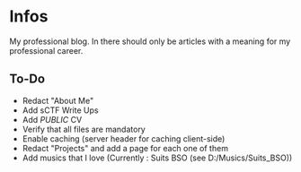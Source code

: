 # Infos

My professional blog. In there should only be articles with a meaning for my professional career.

## To-Do

- Redact "About Me"
- Add sCTF Write Ups
- Add *PUBLIC* CV
- Verify that all files are mandatory
- Enable caching (server header for caching client-side)
- Redact "Projects" and add a page for each one of them
- Add musics that I love (Currently : Suits BSO (see D:/Musics/Suits_BSO))

